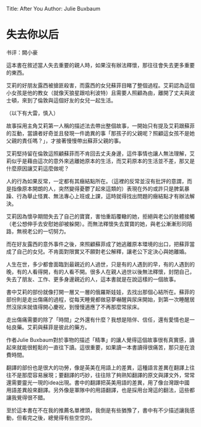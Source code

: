 Title: After You
Author: Julie Buxbaum

# 失去你以后

书评：闕小豪

這本書在敘述當人失去重要的親人時，如果沒有辦法釋懷，那往往會失去更多重要的東西。

艾莉的好朋友露西被搶匪殺害，而露西的女兒蘇菲目睹了整個過程。艾莉認為這個小女孩是他的教女（就像天狼星跟哈利波特）且需要人照顧為由，離開了丈夫與波士頓，來到了倫敦與這個好友的女兒一起生活。

（以下有大雷，慎入）

故事採用主角艾莉第一人稱的描述法去帶出整個故事，一開始只有提及艾莉跟蘇菲的互動，當讀者好奇並且發現一件詭異的事「那孩子的父親呢？照顧這女孩不是她父親的責任嗎？」，才接著慢慢帶出蘇菲父親的事。

艾莉堅持留在倫敦這照顧蘇菲而不肯回去丈夫身邊，這件事情也讓人無法理解，艾莉似乎是藉由這次的意外來逃離她原本的生活，而艾莉原本的生活並不差，那又是什麼原因讓艾莉這麼做呢？

人的行為如果反常，一定都有其癥結點所在。（這裡的反常並沒有批評的意謂，而是指像原本開朗的人，突然變得憂鬱了起來這類的）表現在外的或許只是脾氣暴躁、行為舉止怪異、無法專心上班或上課，這時就得找出問題的癥結點才有辦法解決。

艾莉因為懷孕期間失去了自己的寶寶，害怕重蹈覆轍的她，拒絕與老公的肢體接觸（老公想伸手去安慰她卻被躲開）。而無法釋懷失去寶寶的她，與老公漸漸形同陌路，無視老公的一切努力。

而在好友露西的意外事件之後，來照顧蘇菲成了她逃離原本環境的出口，把蘇菲當成了自己的女兒。不肯面對限實又不願對老公解釋，讓老公下定決心與她離婚。

人生在世，多少都會面臨到最親近的人過世，只是有的人遇到的早，有的人遇到的晚，有的人看得開，有的人看不開。很多人在親人過世以後無法釋懷，封閉自己，失去了朋友、工作、更多身邊親近的人，這本書就是在說這樣的一個故事。

書中艾莉的部份就像打開一層又一層的俄羅斯娃娃，去找出那個心結所在。蘇菲的部份則是走出傷痛的過程，從每天睡覺都做惡夢嚇醒與尿床開始，到第一次睡醒居然沒尿床就值得開心慶祝，到慢慢適應了不再那麼常尿床。

走出傷痛需要的除了「時間」之外還有什麼？我想是陪伴、信任，還有愛情也是一帖良藥。艾莉與蘇菲是彼此的藥方。

作者Julie Buxbaum對於事物的描述「精準」的讓人覺得這個故事很有真實感，讀起來就能很輕鬆的一直往下讀。這很重要，如果讀一本書讀得很痛苦，那只是在浪費時間。

翻譯的部份也是很大的功勞，像是英美在用語上的差異，這種語言差異在翻譯上往往不是那麼容易展現；要翻譯的巧妙，往往除了夠熟知翻譯的原文與譯文外，常常還需要靈光一現的idea出現。書中的翻譯把英美用語的差異，用了像台灣跟中國用語差異般來翻譯。另外像是軍隊中的用語翻譯，也是採用台灣這的翻法，這些都讓我覺得很不錯。

至於這本書在不在我的推薦名單裡頭，我倒是有些猶豫了，書中有不少描述讓我感動，但看完之後，總覺得有些空空的。
